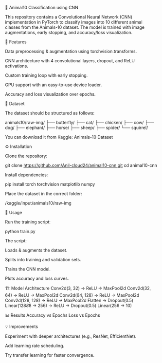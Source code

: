 🐾 Animal10 Classification using CNN

This repository contains a Convolutional Neural Network (CNN) implementation in PyTorch to classify images into 10 different animal classes from the Animals-10 dataset.
The model is trained with image augmentations, early stopping, and accuracy/loss visualization.

📌 Features

Data preprocessing & augmentation using torchvision.transforms.

CNN architecture with 4 convolutional layers, dropout, and ReLU activations.

Custom training loop with early stopping.

GPU support with an easy-to-use device loader.

Accuracy and loss visualization over epochs.

📂 Dataset

The dataset should be structured as follows:

animals10/raw-img/
    ├── butterfly/
    ├── cat/
    ├── chicken/
    ├── cow/
    ├── dog/
    ├── elephant/
    ├── horse/
    ├── sheep/
    ├── spider/
    └── squirrel/


You can download it from Kaggle:
Animals-10 Dataset

⚙️ Installation

Clone the repository:

git clone https://github.com/Anil-cloud24/animal10-cnn.git
cd animal10-cnn


Install dependencies:

pip install torch torchvision matplotlib numpy


Place the dataset in the correct folder:

/kaggle/input/animals10/raw-img


🚀 Usage

Run the training script:

python train.py


The script:

Loads & augments the dataset.

Splits into training and validation sets.

Trains the CNN model.

Plots accuracy and loss curves.

🏗 Model Architecture
Conv2d(3, 32) → ReLU → MaxPool2d
Conv2d(32, 64) → ReLU → MaxPool2d
Conv2d(64, 128) → ReLU → MaxPool2d
Conv2d(128, 128) → ReLU → MaxPool2d
Flatten → Dropout(0.5)
Linear(128*8*8 → 256) → ReLU → Dropout(0.5)
Linear(256 → 10)

📊 Results
Accuracy vs Epochs
Loss vs Epochs

💡 Improvements

Experiment with deeper architectures (e.g., ResNet, EfficientNet).

Add learning rate scheduling.

Try transfer learning for faster convergence.
